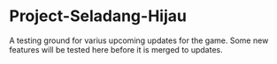 # Project-Seladang-Hijau

A testing ground for varius upcoming updates for the game.
Some new features will be tested here before it is merged to updates.

